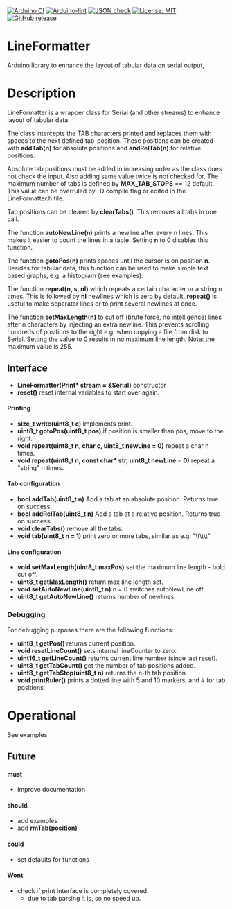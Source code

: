 
[![Arduino CI](https://github.com/RobTillaart/LineFormatter/workflows/Arduino%20CI/badge.svg)](https://github.com/marketplace/actions/arduino_ci)
[![Arduino-lint](https://github.com/RobTillaart/LineFormatter/actions/workflows/arduino-lint.yml/badge.svg)](https://github.com/RobTillaart/LineFormatter/actions/workflows/arduino-lint.yml)
[![JSON check](https://github.com/RobTillaart/LineFormatter/actions/workflows/jsoncheck.yml/badge.svg)](https://github.com/RobTillaart/LineFormatter/actions/workflows/jsoncheck.yml)
[![License: MIT](https://img.shields.io/badge/license-MIT-green.svg)](https://github.com/RobTillaart/LineFormatter/blob/master/LICENSE)
[![GitHub release](https://img.shields.io/github/release/RobTillaart/LineFormatter.svg?maxAge=3600)](https://github.com/RobTillaart/LineFormatter/releases)


# LineFormatter

Arduino library to enhance the layout of tabular data on serial output,


# Description

LineFormatter is a wrapper class for Serial (and other streams) to enhance 
layout of tabular data.

The class intercepts the TAB characters printed and replaces them with spaces to
the next defined tab-position. These positions can be created with **addTab(n)** 
for absolute positions and **andRelTab(n)** for relative positions. 

Absolute tab positions must be added in increasing order as the class does not
check the input. Also adding same value twice is not checked for. The maximum
number of tabs is defined by **MAX_TAB_STOPS** == 12 default. This value can be
overruled by -D compile flag or edited in the LineFormatter.h file.

Tab positions can be cleared by **clearTabs()**. This removes all tabs in one call.

The function **autoNewLine(n)** prints a newline after every n lines. This makes 
it easier to count the lines in a table. Setting **n** to 0 disables this function.

The function **gotoPos(n)** prints spaces until the cursor is on position **n**. 
Besides for tabular data, this function can be used to make simple text based 
graphs, e.g. a histogram (see examples).

The function **repeat(n, s, nl)** which repeats a certain character or a string n times.
This is followed by **nl** newlines which is zero by default.
**repeat()** is useful to make separator lines or to print several newlines at once.

The function **setMaxLength(n)** to cut off (brute force, no intelligence) lines 
after n characters by injecting an extra newline. This prevents scrolling hundreds
of positions to the right e.g. when copying a file from disk to Serial. 
Setting the value to 0 results in no maximum line length.
Note: the maximum value is 255.


## Interface

- **LineFormatter(Print\* stream = &Serial)** constructor
- **reset()** reset internal variables to start over again.


#### Printing

- **size_t write(uint8_t c)** implements print.
- **uint8_t gotoPos(uint8_t pos)** if position is smaller than pos, move to the right.
- **void repeat(uint8_t n, char c, uint8_t newLine = 0)** repeat a char n times.
- **void repeat(uint8_t n, const char\* str, uint8_t newLine = 0)** repeat a "string" n times.


#### Tab configuration

- **bool addTab(uint8_t n)** Add a tab at an absolute position. Returns true on success.
- **bool addRelTab(uint8_t n)** Add a tab at a relative position. Returns true on success.
- **void clearTabs()** remove all the tabs.
- **void tab(uint8_t n = 1)** print zero or more tabs, similar as e.g. "\t\t\t"


#### Line configuration

- **void setMaxLength(uint8_t maxPos)** set the maximum line length - bold cut off.
- **uint8_t getMaxLength()** return max line length set.
- **void setAutoNewLine(uint8_t n)** n = 0 switches autoNewLine off.
- **uint8_t getAutoNewLine()** returns number of newlines.


### Debugging

For debugging purposes there are the following functions:

- **uint8_t getPos()** returns current position.
- **void resetLineCount()** sets internal lineCounter to zero.
- **uint16_t getLineCount()** returns current line number (since last reset).
- **uint8_t getTabCount()** get the number of tab positions added.
- **uint8_t getTabStop(uint8_t n)** returns the n-th tab position.
- **void printRuler()** prints a dotted line with 5 and 10 markers, and # for tab positions.


# Operational

See examples


## Future

#### must
- improve documentation

#### should
- add examples
- add **rmTab(position)**

#### could
- set defaults for functions

#### Wont
- check if print interface is completely covered.
  - due to tab parsing it is, so no speed up.


